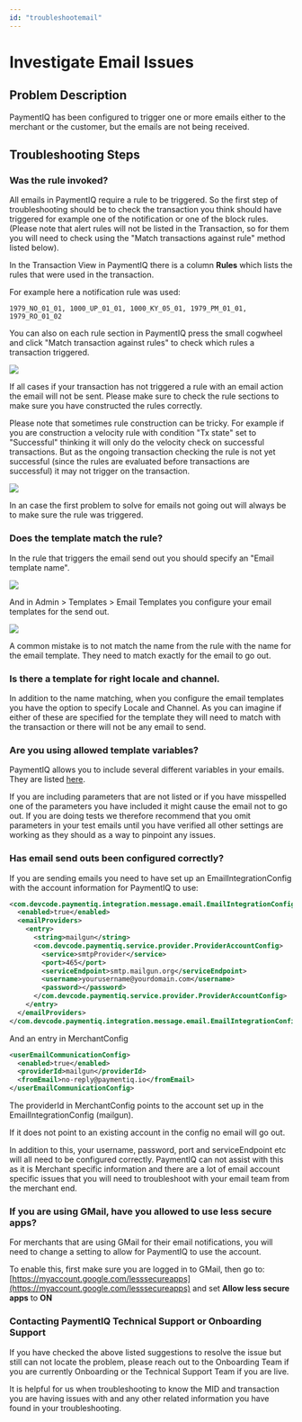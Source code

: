 ```yaml
---
id: "troubleshootemail"
---
```


# Investigate Email Issues

## Problem Description

PaymentIQ has been configured to trigger one or more emails either to the merchant or the customer, but the emails are not being received.

## Troubleshooting Steps

### Was the rule invoked?

All emails in PaymentIQ require a rule to be triggered. So the first step of troubleshooting should be to check the transaction you think should have triggered for example one of the notification or one of the block rules. (Please note that alert rules will not be listed in the Transaction, so for them you will need to check using the "Match transactions against rule" method listed below).

In the Transaction View in PaymentIQ there is a column **Rules** which lists the rules that were used in the transaction. 

For example here a notification rule was used:

```
1979_NO_01_01, 1000_UP_01_01, 1000_KY_05_01, 1979_PM_01_01, 1979_RO_01_02
```

You can also on each rule section in PaymentIQ press the small cogwheel and click "Match transaction against rules" to check which rules a transaction triggered.

![](/img/troubleshooting/nopaymentmethods.png)

If all cases if your transaction has not triggered a rule with an email action the email will not be sent. Please make sure to check the rule sections to make sure you have constructed the rules correctly.

Please note that sometimes rule construction can be tricky. For example if you are construction a velocity rule with condition "Tx state" set to "Successful" thinking it will only do the velocity check on successful transactions. But as the ongoing transaction checking the rule is not yet successful (since the rules are evaluated before transactions are successful) it may not trigger on the transaction.

![](/img/troubleshooting/statesuccess.png)

In an case the first problem to solve for emails not going out will always be to make sure the rule was triggered.

### Does the template match the rule?

In the rule that triggers the email send out you should specify an "Email template name".

![](/img/troubleshooting/emailtemplatename.png)

And in Admin > Templates > Email Templates you configure your email templates for the send out.

![](/img/troubleshooting/emailtemplatename2.png)

A common mistake is to not match the name from the rule with the name for the email template. They need to match exactly for the email to go out. 

### Is there a template for right locale and channel.

In addition to the name matching, when you configure the email templates you have the option to specify Locale and Channel. As you can imagine if either of these are specified for the template they will need to match with the transaction or there will not be any email to send.

### Are you using allowed template variables?

PaymentIQ allows you to include several different variables in your emails. They are listed [here](/docs/configuration_and_administration/system_configuration/emailparameters).

If you are including parameters that are not listed or if you have misspelled one of the parameters you have included it might cause the email not to go out. If you are doing tests we therefore recommend that you omit parameters in your test emails until you have verified all other settings are working as they should as a way to pinpoint any issues.

### Has email send outs been configured correctly?

If you are sending emails you need to have set up an EmailIntegrationConfig with the account information for PaymentIQ to use:

```xml
<com.devcode.paymentiq.integration.message.email.EmailIntegrationConfig>
  <enabled>true</enabled>
  <emailProviders>
    <entry>
      <string>mailgun</string>
      <com.devcode.paymentiq.service.provider.ProviderAccountConfig>
        <service>smtpProvider</service>
        <port>465</port>
        <serviceEndpoint>smtp.mailgun.org</serviceEndpoint>
        <username>yourusername@yourdomain.com</username>
        <password></password>
      </com.devcode.paymentiq.service.provider.ProviderAccountConfig>
    </entry>
  </emailProviders>
</com.devcode.paymentiq.integration.message.email.EmailIntegrationConfig>
```

And an entry in MerchantConfig

```xml
<userEmailCommunicationConfig>
  <enabled>true</enabled>
  <providerId>mailgun</providerId>
  <fromEmail>no-reply@paymentiq.io</fromEmail>
</userEmailCommunicationConfig>
```

The providerId in MerchantConfig points to the account set up in the EmailIntegrationConfig (<string>mailgun</string>).

If it does not point to an existing account in the config no email will go out.

In addition to this, your username, password, port and serviceEndpoint etc will all need to be configured correctly. PaymentIQ can not assist with this as it is Merchant specific information and there are a lot of email account specific issues that you will need to troubleshoot with your email team from the merchant end.

### If you are using GMail, have you allowed to use less secure apps?

For merchants that are using GMail for their email notifications, you will need to change a setting to allow for PaymentIQ to use the account.

To enable this, first make sure you are logged in to GMail, then go to: [https://myaccount.google.com/lesssecureapps](https://myaccount.google.com/lesssecureapps) and set **Allow less secure apps** to **ON**

### Contacting PaymentIQ Technical Support or Onboarding Support

If you have checked the above listed suggestions to resolve the issue but still can not locate the problem, please reach out to the Onboarding Team if you are currently Onboarding or the Technical Support Team if you are live.

It is helpful for us when troubleshooting to know the MID and transaction you are having issues with and any other related information you have found in your troubleshooting.